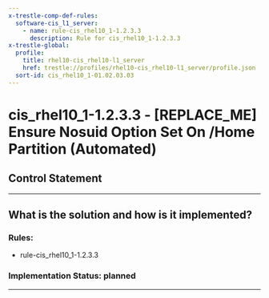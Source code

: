 ```yaml
---
x-trestle-comp-def-rules:
  software-cis_l1_server:
    - name: rule-cis_rhel10_1-1.2.3.3
      description: Rule for cis_rhel10_1-1.2.3.3
x-trestle-global:
  profile:
    title: rhel10-cis_rhel10-l1_server
    href: trestle://profiles/rhel10-cis_rhel10-l1_server/profile.json
  sort-id: cis_rhel10_1-01.02.03.03
---
```


# cis_rhel10_1-1.2.3.3 - \[REPLACE_ME\] Ensure Nosuid Option Set On /Home Partition (Automated)

## Control Statement

______________________________________________________________________

## What is the solution and how is it implemented?

<!-- For implementation status enter one of: implemented, partial, planned, alternative, not-applicable -->

<!-- Note that the list of rules under ### Rules: is read-only and changes will not be captured after assembly to JSON -->

<!-- Add control implementation description here for control: cis_rhel10_1-1.2.3.3 -->

### Rules:

  - rule-cis_rhel10_1-1.2.3.3

### Implementation Status: planned

______________________________________________________________________
